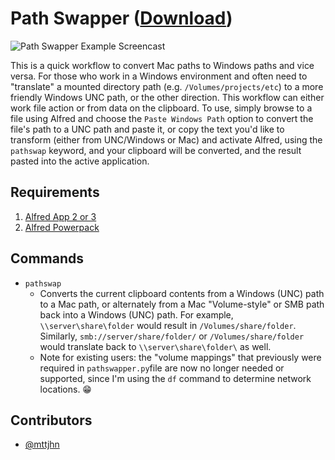 Path Swapper ([Download](https://raw.github.com/mttjhn/alfred-workflows/master/Workflows/PathSwapper/PathSwapper.alfredworkflow))
=====================
![Path Swapper Example Screencast](https://raw.githubusercontent.com/mttjhn/alfred-workflows/master/Workflows/PathSwapper/Screencast001.gif)

This is a quick workflow to convert Mac paths to Windows paths and vice versa. For those who work in a Windows environment and often need to "translate" a mounted directory path (e.g. `/Volumes/projects/etc`) to a more friendly Windows UNC path, or the other direction. This workflow can either work file action or from data on the clipboard. To use, simply browse to a file using Alfred and choose the `Paste Windows Path` option to convert the file's path to a UNC path and paste it, or copy the text you'd like to transform (either from UNC/Windows or Mac) and activate Alfred, using the `pathswap` keyword, and your clipboard will be converted, and the result pasted into the active application.

## Requirements
1. [Alfred App 2 or 3](http://www.alfredapp.com/#download)
1. [Alfred Powerpack](https://buy.alfredapp.com/)

## Commands
- `pathswap`
    * Converts the current clipboard contents from a Windows (UNC) path to a Mac path, or alternately from a Mac "Volume-style" or SMB path back into a Windows (UNC) path. For example, `\\server\share\folder` would result in `/Volumes/share/folder`. Similarly, `smb://server/share/folder/` or `/Volumes/share/folder` would translate back to `\\server\share\folder\` as well. 
    * Note for existing users: the "volume mappings" that previously were required in `pathswapper.py`file are now no longer needed or supported, since I'm using the `df` command to determine network locations. 😁

## Contributors
- [@mttjhn](https://github.com/mttjhn)
